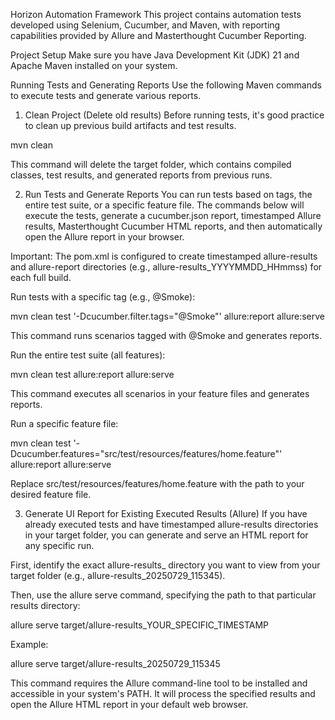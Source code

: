Horizon Automation Framework
This project contains automation tests developed using Selenium, Cucumber, and Maven, with reporting capabilities provided by Allure and Masterthought Cucumber Reporting.

Project Setup
Make sure you have Java Development Kit (JDK) 21 and Apache Maven installed on your system.

Running Tests and Generating Reports
Use the following Maven commands to execute tests and generate various reports.

1. Clean Project (Delete old results)
   Before running tests, it's good practice to clean up previous build artifacts and test results.

mvn clean

This command will delete the target folder, which contains compiled classes, test results, and generated reports from previous runs.

2. Run Tests and Generate Reports
   You can run tests based on tags, the entire test suite, or a specific feature file. The commands below will execute the tests, generate a cucumber.json report, timestamped Allure results, Masterthought Cucumber HTML reports, and then automatically open the Allure report in your browser.

Important: The pom.xml is configured to create timestamped allure-results and allure-report directories (e.g., allure-results_YYYYMMDD_HHmmss) for each full build.

Run tests with a specific tag (e.g., @Smoke):

mvn clean test '-Dcucumber.filter.tags="@Smoke"' allure:report allure:serve

This command runs scenarios tagged with @Smoke and generates reports.

Run the entire test suite (all features):

mvn clean test allure:report allure:serve

This command executes all scenarios in your feature files and generates reports.

Run a specific feature file:

mvn clean test '-Dcucumber.features="src/test/resources/features/home.feature"' allure:report allure:serve

Replace src/test/resources/features/home.feature with the path to your desired feature file.

3. Generate UI Report for Existing Executed Results (Allure)
   If you have already executed tests and have timestamped allure-results directories in your target folder, you can generate and serve an HTML report for any specific run.

First, identify the exact allure-results_<timestamp> directory you want to view from your target folder (e.g., allure-results_20250729_115345).

Then, use the allure serve command, specifying the path to that particular results directory:

allure serve target/allure-results_YOUR_SPECIFIC_TIMESTAMP

Example:

allure serve target/allure-results_20250729_115345

This command requires the Allure command-line tool to be installed and accessible in your system's PATH. It will process the specified results and open the Allure HTML report in your default web browser.